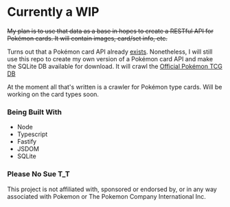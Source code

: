 # Currently a WIP

~~My plan is to use that data as a base in hopes to create a RESTful API for Pokémon cards. It will contain images, card/set info, etc.~~

Turns out that a Pokémon card API already [exists](https://github.com/PokemonTCG). Nonetheless, I will still use this repo to create my own version of a Pokémon card API and make the SQLite DB available for download. It will crawl the [Official Pokémon TCG DB](https://www.pokemon.com/us/pokemon-tcg/pokemon-cards/)

At the moment all that's written is a crawler for Pokémon type cards. Will be working on the card types soon.

### Being Built With

- Node
- Typescript
- Fastify
- JSDOM
- SQLite

### Please No Sue T_T

This project is not affiliated with, sponsored or endorsed by, or in any way associated with Pokemon or The Pokemon Company International Inc.
